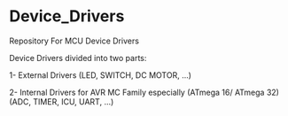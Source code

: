 # Device_Drivers
Repository For MCU Device Drivers

Device Drivers divided into two parts:

1- External Drivers (LED, SWITCH, DC MOTOR, ...)

2- Internal Drivers for AVR MC Family especially (ATmega 16/ ATmega 32) (ADC, TIMER, ICU, UART, ...)
